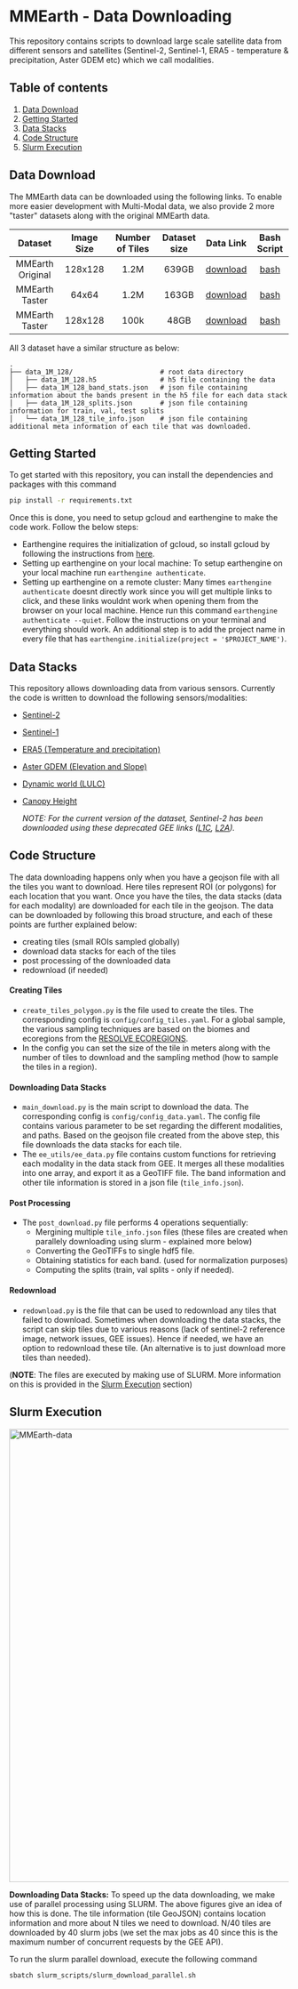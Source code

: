 # MMEarth - Data Downloading
This repository contains scripts to download large scale satellite data from different sensors and satellites (Sentinel-2, Sentinel-1, ERA5 - temperature & precipitation, Aster GDEM etc) which we call modalities.




## Table of contents
1. [Data Download](https://github.com/vishalned/MMEarth-data?tab=readme-ov-file#data-download)
2. [Getting Started](https://github.com/vishalned/MMEarth-data?tab=readme-ov-file#getting-started)
3. [Data Stacks](https://github.com/vishalned/MMEarth-data?tab=readme-ov-file#data-stacks)
4. [Code Structure](https://github.com/vishalned/MMEarth-data?tab=readme-ov-file#code-structure)
5. [Slurm Execution](https://github.com/vishalned/MMEarth-data?tab=readme-ov-file#slurm-execution)

## Data Download
The MMEarth data can be downloaded using the following links. To enable more easier development with Multi-Modal data, we also provide 2 more "taster" datasets along with the original MMEarth data.

| **Dataset** | **Image Size** | **Number of Tiles** | **Dataset size** | **Data Link** | **Bash Script** |
| :---: | :---: | :---: | :---: | :---: | :---: |
| MMEarth Original | 128x128 | 1.2M | 639GB | [download](https://sid.erda.dk/sharelink/BDqKXwG5RZ) | [bash](https://github.com/vishalned/MMEarth-data/blob/main/bash_scripts/data_1M_128.sh)|
| MMEarth Taster | 64x64 | 1.2M | 163GB | [download](https://sid.erda.dk/sharelink/FZ8k0MINm1) | [bash](https://github.com/vishalned/MMEarth-data/blob/main/bash_scripts/data_1M_64.sh)|
| MMEarth Taster | 128x128 | 100k | 48GB | [download](https://sid.erda.dk/sharelink/c90AnWwPUp) | [bash](https://github.com/vishalned/MMEarth-data/blob/main/bash_scripts/data_100k_128.sh)|

All 3 dataset have a similar structure as below:

    .
    ├── data_1M_128/                      # root data directory
    │   ├── data_1M_128.h5                # h5 file containing the data
    │   ├── data_1M_128_band_stats.json   # json file containing information about the bands present in the h5 file for each data stack
    │   ├── data_1M_128_splits.json       # json file containing information for train, val, test splits
    │   └── data_1M_128_tile_info.json    # json file containing additional meta information of each tile that was downloaded. 
  


## Getting Started
To get started with this repository, you can install the dependencies and packages with this command 

```sh
pip install -r requirements.txt
```

Once this is done, you need to setup gcloud and earthengine to make the code work. Follow the below steps:
- Earthengine requires the initialization of gcloud, so install gcloud by following the instructions from [here](https://cloud.google.com/sdk/docs/install).
- Setting up earthengine on your local machine: To setup earthengine on your local machine run `earthengine authenticate`.
- Setting up earthengine on a remote cluster: Many times `earthengine authenticate` doesnt directly work since you will get multiple links to click, and these links
  wouldnt work when opening them from the browser on your local machine. Hence run this command `earthengine authenticate --quiet`. Follow the instructions on your terminal
  and everything should work. An additional step is to add the project name in every file that has `earthengine.initialize(project = '$PROJECT_NAME')`.

## Data Stacks
This repository allows downloading data from various sensors. Currently the code is written to download the following sensors/modalities:
- [Sentinel-2](https://developers.google.com/earth-engine/datasets/catalog/sentinel-2)
- [Sentinel-1](https://developers.google.com/earth-engine/datasets/catalog/COPERNICUS_S1_GRD)
- [ERA5 (Temperature and precipitation)](https://developers.google.com/earth-engine/datasets/catalog/ECMWF_ERA5_LAND_MONTHLY_AGGR)
- [Aster GDEM (Elevation and Slope)](https://gee-community-catalog.org/projects/aster/)
- [Dynamic world (LULC)](https://developers.google.com/earth-engine/datasets/catalog/GOOGLE_DYNAMICWORLD_V1)
- [Canopy Height](https://gee-community-catalog.org/projects/canopy/)

  _NOTE: For the current version of the dataset, Sentinel-2 has been downloaded using these deprecated GEE links ([L1C](https://developers.google.com/earth-engine/datasets/catalog/COPERNICUS_S2), [L2A](https://developers.google.com/earth-engine/datasets/catalog/COPERNICUS_S2_SR))._
  

## Code Structure
The data downloading happens only when you have a geojson file with all the tiles you want to download. Here tiles represent ROI (or polygons) for each location that you want. Once you have the tiles, the data stacks (data for each modality) are downloaded for each tile in the geojson. The data can be downloaded by following this broad structure, and each of these points are further explained below:
* creating tiles (small ROIs sampled globally)
* download data stacks for each of the tiles
* post processing of the downloaded data
* redownload (if needed)

#### Creating Tiles
- `create_tiles_polygon.py` is the file used to create the tiles. The corresponding config is `config/config_tiles.yaml`.  For a global sample, the various sampling techniques are based on the biomes and ecoregions from the [RESOLVE ECOREGIONS](https://developers.google.com/earth-engine/datasets/catalog/RESOLVE_ECOREGIONS_2017).
- In the config you can set the size of the tile in meters along with the number of tiles to download and the sampling method (how to sample the tiles in a region).

#### Downloading Data Stacks 
- `main_download.py` is the main script to download the data. The corresponding config is `config/config_data.yaml`. The config file contains various parameter to be set regarding the different modalities, and paths. Based on the geojson file created from the above step, this file downloads the data stacks for each tile.
- The `ee_utils/ee_data.py` file contains custom functions for retrieving each modality in the data stack from GEE. It merges all these modalities into one array, and export it as a GeoTIFF file. The band information and other tile information is stored in a json file (`tile_info.json`).

#### Post Processing
- The `post_download.py` file performs 4 operations sequentially:
  - Mergining multiple `tile_info.json` files (these files are created when parallely downloading using slurm - explained more below)
  - Converting the GeoTIFFs to single hdf5 file.
  - Obtaining statistics for each band. (used for normalization purposes)
  - Computing the splits (train, val splits - only if needed).
 

#### Redownload
- `redownload.py` is the file that can be used to redownload any tiles that failed to download. Sometimes when downloading the data stacks, the script can skip tiles due to various reasons (lack of sentinel-2 reference image, network issues, GEE issues). Hence if needed, we have an option to redownload these tile. (An alternative is to just download more tiles than needed).


(**NOTE**: The files are executed by making use of SLURM. More information on this is provided in the [Slurm Execution](https://github.com/vishalned/MMEarth-data?tab=readme-ov-file#slurm-execution) section)

## Slurm Execution

<img width="815" alt="MMEarth-data" src="https://github.com/vishalned/MMEarth-data/assets/27778126/02764bda-7384-4359-bdae-01c4456239a0">


**Downloading Data Stacks:** To speed up the data downloading, we make use of parallel processing using SLURM. The above figures give an idea of how this is done. The tile information (tile GeoJSON) contains location information and more about N tiles we need to download. N/40 tiles are downloaded by 40 slurm jobs (we set the max jobs as 40 since this is the maximum number of concurrent requests by the GEE API). 
  
To run the slurm parallel download, execute the following command
```sh
sbatch slurm_scripts/slurm_download_parallel.sh
```









  



